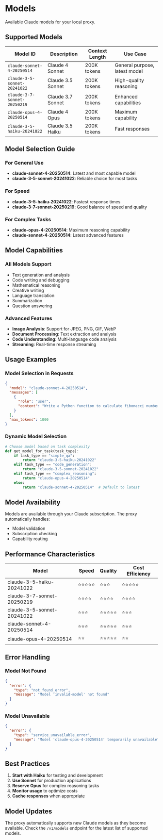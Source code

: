 # Models

Available Claude models for your local proxy.

## Supported Models

| Model ID | Description | Context Length | Use Case |
|----------|-------------|----------------|----------|
| `claude-sonnet-4-20250514` | Claude 4 Sonnet | 200K tokens | General purpose, latest model |
| `claude-3-5-sonnet-20241022` | Claude 3.5 Sonnet | 200K tokens | High-quality reasoning |
| `claude-3-7-sonnet-20250219` | Claude 3.7 Sonnet | 200K tokens | Enhanced capabilities |
| `claude-opus-4-20250514` | Claude 4 Opus | 200K tokens | Maximum capability |
| `claude-3-5-haiku-20241022` | Claude 3.5 Haiku | 200K tokens | Fast responses |

## Model Selection Guide

### For General Use
- **claude-sonnet-4-20250514**: Latest and most capable model
- **claude-3-5-sonnet-20241022**: Reliable choice for most tasks

### For Speed
- **claude-3-5-haiku-20241022**: Fastest response times
- **claude-3-7-sonnet-20250219**: Good balance of speed and quality

### For Complex Tasks
- **claude-opus-4-20250514**: Maximum reasoning capability
- **claude-sonnet-4-20250514**: Latest advanced features

## Model Capabilities

### All Models Support
- Text generation and analysis
- Code writing and debugging
- Mathematical reasoning
- Creative writing
- Language translation
- Summarization
- Question answering

### Advanced Features
- **Image Analysis**: Support for JPEG, PNG, GIF, WebP
- **Document Processing**: Text extraction and analysis
- **Code Understanding**: Multi-language code analysis
- **Streaming**: Real-time response streaming

## Usage Examples

### Model Selection in Requests

```json
{
  "model": "claude-sonnet-4-20250514",
  "messages": [
    {
      "role": "user",
      "content": "Write a Python function to calculate fibonacci numbers"
    }
  ],
  "max_tokens": 1000
}
```

### Dynamic Model Selection

```python
# Choose model based on task complexity
def get_model_for_task(task_type):
    if task_type == "simple_qa":
        return "claude-3-5-haiku-20241022"
    elif task_type == "code_generation":
        return "claude-3-5-sonnet-20241022"
    elif task_type == "complex_reasoning":
        return "claude-opus-4-20250514"
    else:
        return "claude-sonnet-4-20250514"  # Default to latest
```

## Model Availability

Models are available through your Claude subscription. The proxy automatically handles:
- Model validation
- Subscription checking
- Capability routing

## Performance Characteristics

| Model | Speed | Quality | Cost Efficiency |
|-------|-------|---------|-----------------|
| claude-3-5-haiku-20241022 | ⭐⭐⭐⭐⭐ | ⭐⭐⭐ | ⭐⭐⭐⭐⭐ |
| claude-3-7-sonnet-20250219 | ⭐⭐⭐⭐ | ⭐⭐⭐⭐ | ⭐⭐⭐⭐ |
| claude-3-5-sonnet-20241022 | ⭐⭐⭐ | ⭐⭐⭐⭐⭐ | ⭐⭐⭐ |
| claude-sonnet-4-20250514 | ⭐⭐⭐ | ⭐⭐⭐⭐⭐ | ⭐⭐⭐ |
| claude-opus-4-20250514 | ⭐⭐ | ⭐⭐⭐⭐⭐ | ⭐⭐ |

## Error Handling

### Model Not Found

```json
{
  "error": {
    "type": "not_found_error",
    "message": "Model 'invalid-model' not found"
  }
}
```

### Model Unavailable

```json
{
  "error": {
    "type": "service_unavailable_error",
    "message": "Model 'claude-opus-4-20250514' temporarily unavailable"
  }
}
```

## Best Practices

1. **Start with Haiku** for testing and development
2. **Use Sonnet** for production applications
3. **Reserve Opus** for complex reasoning tasks
4. **Monitor usage** to optimize costs
5. **Cache responses** when appropriate

## Model Updates

The proxy automatically supports new Claude models as they become available. Check the `/v1/models` endpoint for the latest list of supported models.
